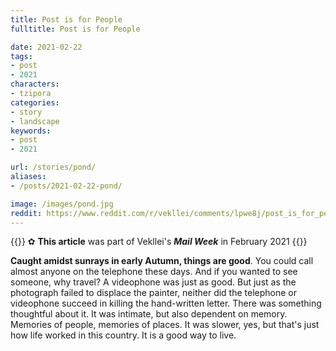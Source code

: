 ```yaml
---
title: Post is for People
fulltitle: Post is for People

date: 2021-02-22
tags:
- post
- 2021
characters:
- tzipora
categories:
- story
- landscape
keywords:
- post
- 2021

url: /stories/pond/
aliases:
- /posts/2021-02-22-pond/

image: /images/pond.jpg
reddit: https://www.reddit.com/r/vekllei/comments/lpwe8j/post_is_for_people/
---
```

{{<note>}}
✿ **This article** was part of Vekllei's ***Mail Week*** in February 2021
{{</note>}}

**Caught amidst sunrays in early Autumn, things are good**. You could call almost anyone on the telephone these days. And if you wanted to see someone, why travel? A videophone was just as good. But just as the photograph failed to displace the painter, neither did the telephone or videophone succeed in killing the hand-written letter. There was something thoughtful about it. It was intimate, but also dependent on memory. Memories of people, memories of places. It was slower, yes, but that's just how life worked in this country. It is a good way to live.
